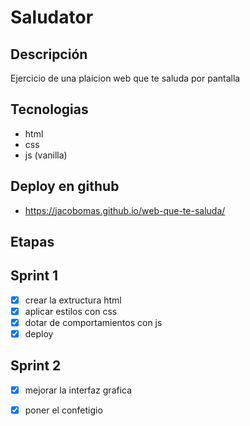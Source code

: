 # Saludator

## Descripción
Ejercicio de una plaicion web que te saluda por pantalla

## Tecnologias
- html
- css
- js (vanilla)

## Deploy en github
- https://jacobomas.github.io/web-que-te-saluda/

## Etapas

## Sprint 1
- [x] crear la extructura html
- [x] aplicar estilos con css
- [x] dotar de comportamientos con js
- [x] deploy

## Sprint 2
- [x] mejorar la interfaz grafica
- [x] poner el confetigio



